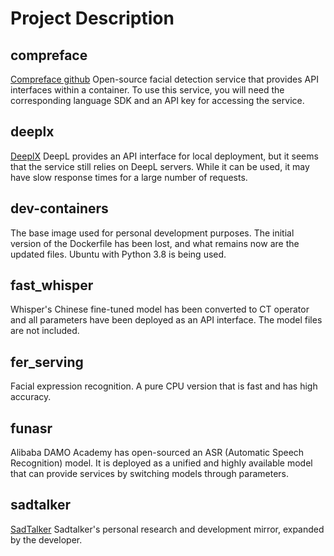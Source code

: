 # Project Description
## compreface
[Compreface github](https://github.com/exadel-inc/CompreFace)
Open-source facial detection service that provides API interfaces within a container. To use this service, you will need the corresponding language SDK and an API key for accessing the service.
## deeplx
[DeeplX](https://github.com/OwO-Network/DeepLX)
DeepL provides an API interface for local deployment, but it seems that the service still relies on DeepL servers. While it can be used, it may have slow response times for a large number of requests.
## dev-containers
The base image used for personal development purposes. The initial version of the Dockerfile has been lost, and what remains now are the updated files. Ubuntu with Python 3.8 is being used.
## fast_whisper
Whisper's Chinese fine-tuned model has been converted to CT operator and all parameters have been deployed as an API interface. The model files are not included.
## fer_serving
Facial expression recognition. A pure CPU version that is fast and has high accuracy.
## funasr
Alibaba DAMO Academy has open-sourced an ASR (Automatic Speech Recognition) model. It is deployed as a unified and highly available model that can provide services by switching models through parameters.
## sadtalker
[SadTalker](https://github.com/OpenTalker/SadTalker)
Sadtalker's personal research and development mirror, expanded by the developer.